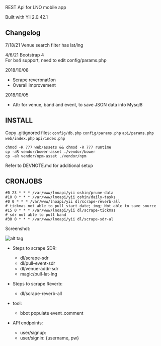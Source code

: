 REST Api for LNO mobile app

Built with Yii 2.0.42.1

Changelog
------------
7/18/21 Venue search filter has lat/lng

4/6/21 Bootstrap 4  
For bs4 support, need to edit config/params.php

2018/10/08

- Scrape reverbnat1on
- Overall improvement

2018/10/05

- Attr for venue, band and event, to save JSON data into Mysql8

INSTALL
--------
Copy .gitignored files: `config/db.php` `config/params.php` `api/params.php` `web/index.php` 
`api/index.php`


`chmod -R 777 web/assets && chmod -R 777 runtime`  
`cp -aR vendor/bower-asset ./vendor/bower`  
`cp -aR vendor/npm-asset ./vendor/npm`

Refer to DEVNOTE.md for additional setup

CRONJOBS
--------

```
#0 23 * * * /var/www/lnoapi/yii oshin/prune-data
#10 0 * * * /var/www/lnoapi/yii oshin/daily-tasks
#0 0 * * * /var/www/lnoapi/yii dl/scrape-reverb-all
# tickmas not able to pull start_date; img; Not able to save source 
#15 0 * * * /var/www/lnoapi/yii dl/scrape-tickmas
# sdr not able to pull band
#30 0 * * * /var/www/lnoapi/yii dl/scrape-sdr-al 
```

Screenshot:

![alt tag](http://i.imgur.com/NyNASU9.png)

+ Steps to scrape SDR:
  + dl/scrape-sdr
  + dl/pull-event-sdr
  + dl/venue-addr-sdr
  + magic/pull-lat-lng

+ Steps to scrape Reverb:
  + dl/scrape-reverb-all

+ tool:
  + bbot populate event_comment
+ API endpoints:
  + user/signup: 
  + user/signin: {username, pw}
